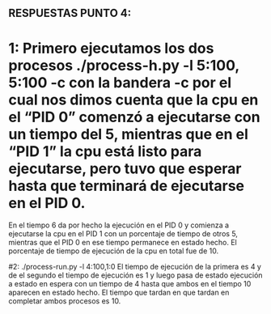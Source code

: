 ## RESPUESTAS PUNTO 4:
 
# 1: Primero ejecutamos  los dos procesos ./process-h.py -l 5:100, 5:100 -c con la bandera -c por el cual nos dimos cuenta que la cpu en el “PID 0” comenzó a ejecutarse con un tiempo del 5, mientras que en el “PID 1” la cpu está listo para ejecutarse, pero tuvo que esperar hasta que terminará de ejecutarse en el PID 0.
En el tiempo 6  da por hecho la ejecución en el PID 0 y comienza a ejecutarse la cpu en el PID 1 con un porcentaje de tiempo de otros 5, mientras que el PID 0 en ese tiempo permanece en estado hecho. 
El porcentaje de tiempo de ejecución de la cpu en total fue de 10. 

#2: ./process-run.py -l  4:100,1:0 El tiempo de ejecución de la primera es 4 y de el segundo el tiempo de ejecución es 1 y luego pasa de estado ejecución a estado en espera con un tiempo de 4 hasta que ambos en el tiempo 10 aparecen en estado hecho.
El tiempo que tardan en que tardan en completar ambos procesos es 10.
